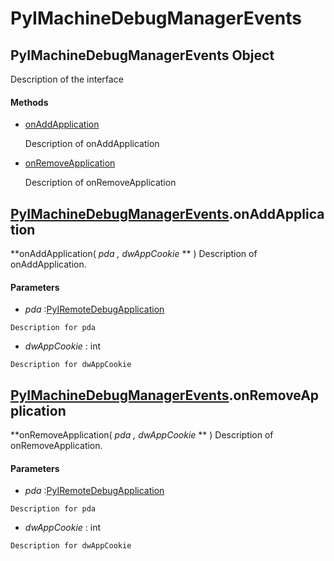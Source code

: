 # PyIMachineDebugManagerEvents

## PyIMachineDebugManagerEvents Object

Description of the interface

#### Methods


  - [onAddApplication](PyIMachineDebugManagerEvents.md#pyimachinedebugmanagereventsonaddapplication)

    Description of onAddApplication&nbsp;

  - [onRemoveApplication](PyIMachineDebugManagerEvents.md#pyimachinedebugmanagereventsonremoveapplication)

    Description of onRemoveApplication&nbsp;

## [PyIMachineDebugManagerEvents](#pyimachinedebugmanagerevents)\.onAddApplication

 **onAddApplication\( *pda*  *, dwAppCookie* ** \)
Description of onAddApplication\.

#### Parameters


  -  *pda* :[PyIRemoteDebugApplication](#pyiremotedebugapplication)

    Description for pda

  -  *dwAppCookie* : int

    Description for dwAppCookie

## [PyIMachineDebugManagerEvents](#pyimachinedebugmanagerevents)\.onRemoveApplication

 **onRemoveApplication\( *pda*  *, dwAppCookie* ** \)
Description of onRemoveApplication\.

#### Parameters


  -  *pda* :[PyIRemoteDebugApplication](#pyiremotedebugapplication)

    Description for pda

  -  *dwAppCookie* : int

    Description for dwAppCookie